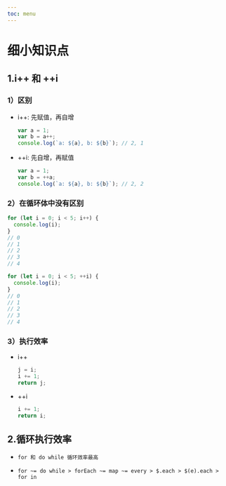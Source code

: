 ```yaml
---
toc: menu
---
```


# 细小知识点

## 1.i++ 和 ++i

### 1）区别

- i++: 先赋值，再自增

  ```js
  var a = 1;
  var b = a++;
  console.log(`a: ${a}, b: ${b}`); // 2, 1
  ```

- ++i: 先自增，再赋值

  ```js
  var a = 1;
  var b = ++a;
  console.log(`a: ${a}, b: ${b}`); // 2, 2
  ```

### 2）在循环体中没有区别

```js
for (let i = 0; i < 5; i++) {
  console.log(i);
}
// 0
// 1
// 2
// 3
// 4
```

```js
for (let i = 0; i < 5; ++i) {
  console.log(i);
}
// 0
// 1
// 2
// 3
// 4
```

### 3）执行效率

- i++

  ```js
  j = i;
  i += 1;
  return j;
  ```

- ++i

  ```js
  i += 1;
  return i;
  ```

## 2.循环执行效率

- `for 和 do while 循环效率最高`

- `for ~= do while > forEach ~= map ~= every > $.each > $(e).each > for in`
